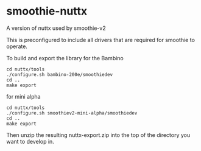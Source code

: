 # smoothie-nuttx
A version of nuttx used by smoothie-v2

This is preconfigured to include all drivers that are required for smoothie to operate.

To build and export the library for the Bambino

```
cd nuttx/tools
./configure.sh bambino-200e/smoothiedev
cd ..
make export
```

for mini alpha

```
cd nuttx/tools
./configure.sh smoothiev2-mini-alpha/smoothiedev
cd ..
make export
```


Then unzip the resulting nuttx-export.zip into the top of the directory you want to develop in.
